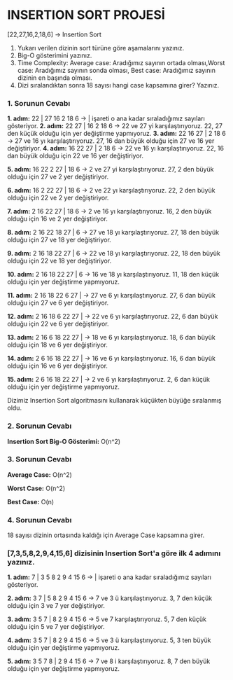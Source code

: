 # INSERTION SORT PROJESİ

[22,27,16,2,18,6] -> Insertion Sort

1. Yukarı verilen dizinin sort türüne göre aşamalarını yazınız.
2. Big-O gösterimini yazınız.
3. Time Complexity: Average case: Aradığımız sayının ortada olması,Worst case: Aradığımız sayının sonda olması, Best case: Aradığımız sayının dizinin en başında olması.
4. Dizi sıralandıktan sonra 18 sayısı hangi case kapsamına girer? Yazınız.

### 1. Sorunun Cevabı

**1. adım:**  22 | 27 16 2 18 6  ->  | işareti o ana kadar sıraladığımız sayıları gösteriyor. 
**2. adım:**  22 27 | 16 2 18 6  ->  22 ve 27 yi karşılaştırıyoruz. 22, 27 den küçük olduğu için yer değiştirme yapmıyoruz.
**3. adım:**  22 16 27 | 2 18 6  ->  27 ve 16 yı karşılaştırıyoruz. 27, 16 dan büyük olduğu için 27 ve 16 yer değiştiriyor.
**4. adım:**  16 22 27 | 2 18 6  ->  22 ve 16 yı karşılaştırıyoruz. 22, 16 dan büyük olduğu için 22 ve 16 yer değiştiriyor. 

**5. adım:**  16 22 2 27 | 18 6  ->  2 ve 27 yi karşılaştırıyoruz. 27, 2 den büyük olduğu için 27 ve 2 yer değiştiriyor.

**6. adım:**  16 2 22 27 | 18 6  ->  2 ve 22 yı karşılaştırıyoruz. 22, 2 den büyük olduğu için 22 ve 2 yer değiştiriyor.

**7. adım:**  2 16 22 27 | 18 6  ->  2 ve 16 yı karşılaştırıyoruz. 16, 2 den büyük olduğu için 16 ve 2 yer değiştiriyor.

**8. adım:**  2 16 22 18 27 | 6  ->  27 ve 18 yı karşılaştırıyoruz. 27, 18 den büyük olduğu için 27 ve 18 yer değiştiriyor.

**9. adım:**  2 16 18 22 27 | 6  ->  22 ve 18 yı karşılaştırıyoruz. 22, 18 den büyük olduğu için 22 ve 18 yer değiştiriyor.

**10. adım:** 2 16 18 22 27 | 6  ->  16 ve 18 yı karşılaştırıyoruz. 11, 18 den küçük olduğu için yer değiştirme yapmıyoruz.

**11. adım:** 2 16 18 22 6 27 |  ->  27 ve 6 yı karşılaştırıyoruz. 27, 6 dan büyük olduğu için 27 ve 6 yer değiştiriyor.

**12. adım:** 2 16 18 6 22 27 |  ->  22 ve 6 yı karşılaştırıyoruz. 22, 6 dan büyük olduğu için 22 ve 6 yer değiştiriyor.

**13. adım:** 2 16 6 18 22 27 |  ->  18 ve 6 yı karşılaştırıyoruz. 18, 6 dan büyük olduğu için 18 ve 6 yer değiştiriyor.

**14. adım:** 2 6 16 18 22 27 |  ->  16 ve 6 yı karşılaştırıyoruz. 16, 6 dan büyük olduğu için 16 ve 6 yer değiştiriyor.

**15. adım:** 2 6 16 18 22 27 |  ->  2 ve 6 yı karşılaştırıyoruz. 2, 6 dan küçük olduğu için yer değiştirme yapmıyoruz. 

Dizimiz Insertion Sort algoritmasını kullanarak küçükten büyüğe sıralanmış oldu.

### 2. Sorunun Cevabı

**Insertion Sort Big-O Gösterimi:** O(n^2)

### 3. Sorunun Cevabı

**Average Case:** O(n^2)

**Worst Case:** O(n^2)

**Best Case:** O(n)

### 4. Sorunun Cevabı

18 sayısı dizinin ortasında kaldığı için Average Case kapsamına girer.

### [7,3,5,8,2,9,4,15,6] dizisinin Insertion Sort'a göre ilk 4 adımını yazınız.

**1. adım:** 7 | 3 5 8 2 9 4 15 6 -> | işareti o ana kadar sıraladığımız sayıları gösteriyor.

**2. adım:** 3 7 | 5 8 2 9 4 15 6 -> 7 ve 3 ü karşılaştırıyoruz. 3, 7 den küçük olduğu için 3 ve 7 yer değiştiriyor.

**3. adım:** 3 5 7 | 8 2 9 4 15 6 -> 5  ve 7 karşılaştırıyoruz. 5, 7 den küçük olduğu için 5 ve 7 yer değiştiriyor.

**4. adım:** 3 5 7 | 8 2 9 4 15 6 -> 5 ve 3 ü karşılaştırıyoruz. 5, 3 ten büyük olduğu için yer değiştirme yapmıyoruz.

**5. adım:** 3 5 7 8 | 2 9 4 15 6 -> 7 ve 8 i karşılaştırıyoruz. 8, 7 den büyük olduğu için yer değiştirme yapmıyoruz.









